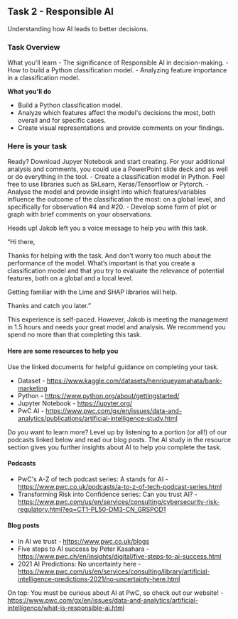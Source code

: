 <h2>Task 2 - Responsible AI</h2>
Understanding how AI leads to better decisions.

<h3>Task Overview</h3>
<b></b>What you'll learn</b>
 - The significance of Responsible AI in decision-making.
 - How to build a Python classification model.
 - Analyzing feature importance in a classification model.

<b>What you'll do</b>
 - Build a Python classification model.
 - Analyze which features affect the model's decisions the most, both overall and for specific cases.
 - Create visual representations and provide comments on your findings.

<h3>Here is your task</h3>
Ready? Download Jupyer Notebook and start creating. For your additional analysis and comments, you could use a PowerPoint slide deck and as well or do everything in the tool.
 - Create a classification model in Python. Feel free to use libraries such as SkLearn, Keras/Tensorflow or Pytorch.
 - Analyse the model and provide insight into which features/variables influence the outcome of the classification the most: on a global level, and specifically for observation #4 and #20.
 - Develop some form of plot or graph with brief comments on your observations.

Heads up! Jakob left you a voice message to help you with this task.
 
“Hi there,

Thanks for helping with the task. And don’t worry too much about the performance of the model. What’s important is that you create a classification model and that you try to evaluate the relevance of potential features, both on a global and a local level.

Getting familiar with the Lime and SHAP libraries will help.

Thanks and catch you later.”

This experience is self-paced. However, Jakob is meeting the management in 1.5 hours and needs your great model and analysis. We recommend you spend no more than that completing this task.

<h4>Here are some resources to help you</h4>
Use the linked documents for helpful guidance on completing your task.

 - Dataset - https://www.kaggle.com/datasets/henriqueyamahata/bank-marketing
 - Python - https://www.python.org/about/gettingstarted/
 - Jupyter Notebook - https://jupyter.org/
 - PwC AI - https://www.pwc.com/gx/en/issues/data-and-analytics/publications/artificial-intelligence-study.html

Do you want to learn more? Level up by listening to a portion (or all!) of our podcasts linked below and read our blog posts. The AI study in the resource section gives you further insights about AI to help you complete the task.
 
<h4>Podcasts</h4>

 - PwC's A-Z of tech podcast series: A stands for AI - https://www.pwc.co.uk/podcasts/a-to-z-of-tech-podcast-series.html
 - Transforming Risk into Confidence series: Can you trust AI? - https://www.pwc.com/us/en/services/consulting/cybersecurity-risk-regulatory.html?eq=CT1-PL50-DM3-CN_GRSPOD1

<h4>Blog posts</h4>

 - In AI we trust - https://www.pwc.co.uk/blogs
 - Five steps to AI success by Peter Kasahara - https://www.pwc.ch/en/insights/digital/five-steps-to-ai-success.html
 - 2021 AI Predictions: No uncertainty here - https://www.pwc.com/us/en/services/consulting/library/artificial-intelligence-predictions-2021/no-uncertainty-here.html 

On top: You must be curious about AI at PwC, so check out our website! - https://www.pwc.com/gx/en/issues/data-and-analytics/artificial-intelligence/what-is-responsible-ai.html

